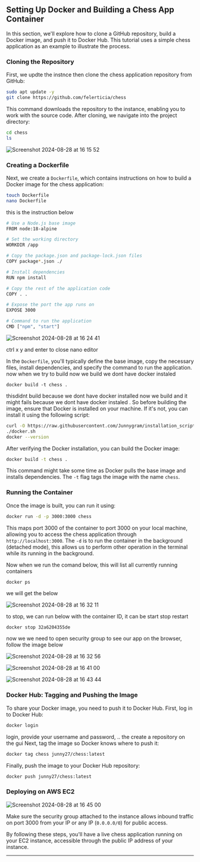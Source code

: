 
## Setting Up Docker and Building a Chess App Container

In this section, we'll explore how to clone a GitHub repository, build a Docker image, and push it to Docker Hub. This tutorial uses a simple chess application as an example to illustrate the process.

### Cloning the Repository

First, we updte the instnce then clone the chess application repository from GitHub:

```bash
sudo apt update -y
git clone https://github.com/felerticia/chess
```

This command downloads the repository to the instance, enabling you to work with the source code. After cloning, we navigate into the project directory:

```bash
cd chess
ls 
```
![Screenshot 2024-08-28 at 16 15 52](https://github.com/user-attachments/assets/53f56d0e-16c6-4e6d-8708-5a934ba6cc71)

### Creating a Dockerfile

Next, we create a `Dockerfile`, which contains instructions on how to build a Docker image for the chess application:

```bash
touch Dockerfile
nano Dockerfile
```
this is the instruction below 
```bash
# Use a Node.js base image
FROM node:18-alpine

# Set the working directory
WORKDIR /app

# Copy the package.json and package-lock.json files
COPY package*.json ./

# Install dependencies
RUN npm install

# Copy the rest of the application code
COPY . .

# Expose the port the app runs on
EXPOSE 3000

# Command to run the application
CMD ["npm", "start"]
```
![Screenshot 2024-08-28 at 16 24 41](https://github.com/user-attachments/assets/eb0a2829-2423-4d7d-b734-4e5fd26abadf)

 ctrl x y and enter to close nano editor 

In the `Dockerfile`, you'll typically define the base image, copy the necessary files, install dependencies, and specify the command to run the application.
now when we try to build 
now we build we dont have docker instaled 
```
docker build -t chess .
```

thisdidnt build because we dont have docker installed now we build and it might fails because we dont have docker instaled . So before building the image, ensure that Docker is installed on your machine. If it's not, you can install it using the following script:

```bash
curl -O https://raw.githubusercontent.com/Junnygram/installation_scripts/master/docker.sh
./docker.sh
docker --version
```

After verifying the Docker installation, you can build the Docker image:

```bash
docker build -t chess .
```

This command might take some time as Docker pulls the base image and installs dependencies. The `-t` flag tags the image with the name `chess`.

### Running the Container

Once the image is built, you can run it using:

```bash
docker run -d -p 3000:3000 chess
```

This maps port 3000 of the container to port 3000 on your local machine, allowing you to access the chess application through `http://localhost:3000`. The `-d` is to  run the container in the background (detached mode), this allows us to perform other operation in the terminal while its running in the background.

Now when we run the comand below, this will list all currently running containers
```bash
docker ps
```
we will get the below 

![Screenshot 2024-08-28 at 16 32 11](https://github.com/user-attachments/assets/4556d8fa-024b-47aa-aa42-a7ff1d4d63bf)


to stop, we can run below with the container ID, it can be start stop restart 
```
docker stop 32a6204355de
```


now we we need to open security group to see our app on the browser, follow the image below 

![Screenshot 2024-08-28 at 16 32 56](https://github.com/user-attachments/assets/3c5bf851-f894-4df1-a2a7-c1b9c0f62445)

![Screenshot 2024-08-28 at 16 41 00](https://github.com/user-attachments/assets/e4c5ec44-f5b1-4260-b6d4-e14401addb6f)

![Screenshot 2024-08-28 at 16 43 44](https://github.com/user-attachments/assets/0535741c-91b4-432d-927c-510b98191c57)



### Docker Hub: Tagging and Pushing the Image

To share your Docker image, you need to push it to Docker Hub. First, log in to Docker Hub:


```bash
docker login
```
login, provide your username and password, .. the create a repository on the gui 
Next, tag the image so Docker knows where to push it:

```bash
docker tag chess junny27/chess:latest
```

Finally, push the image to your Docker Hub repository:

```bash
docker push junny27/chess:latest
```

### Deploying on AWS EC2

![Screenshot 2024-08-28 at 16 45 00](https://github.com/user-attachments/assets/c581eb6e-a14b-4cdc-bd57-93d6d88b467a)

Make sure the security group attached to the instance allows inbound traffic on port 3000 from your IP or any IP (`0.0.0.0/0`) for public access.

By following these steps, you'll have a live chess application running on your EC2 instance, accessible through the public IP address of your instance.

---

